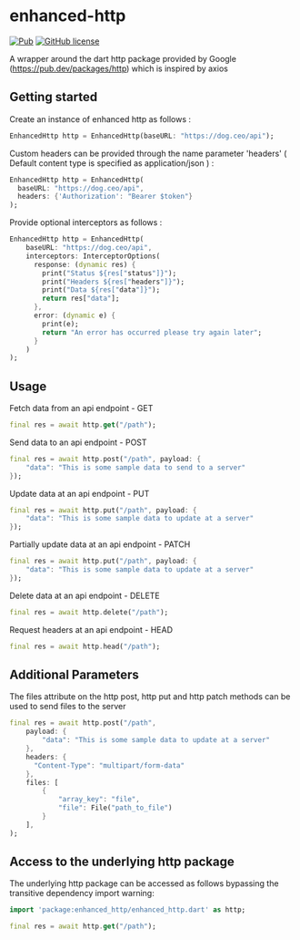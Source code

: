 # enhanced-http

[![Pub](https://img.shields.io/pub/v/enhanced_http.svg)](https://pub.dartlang.org/packages/enhanced_http)
[![GitHub license](https://img.shields.io/badge/license-MIT-blue.svg)](https://raw.githubusercontent.com/andresaraujo/enhanced_http/master/LICENSE)

A wrapper around the dart http package provided by Google (https://pub.dev/packages/http) which is inspired by axios

## Getting started

Create an instance of enhanced http as follows :

```dart
EnhancedHttp http = EnhancedHttp(baseURL: "https://dog.ceo/api");
```

Custom headers can be provided through the name parameter 'headers' ( Default content type is specified as application/json ) :

```dart
EnhancedHttp http = EnhancedHttp(
  baseURL: "https://dog.ceo/api",
  headers: {'Authorization': "Bearer $token"}
);
```

Provide optional interceptors as follows :

```dart
EnhancedHttp http = EnhancedHttp(
    baseURL: "https://dog.ceo/api",
    interceptors: InterceptorOptions(
      response: (dynamic res) {
        print("Status ${res["status"]}");
        print("Headers ${res["headers"]}");
        print("Data ${res["data"]}");
        return res["data"];
      },
      error: (dynamic e) {
        print(e);
        return "An error has occurred please try again later";
      }
    )
);
```

## Usage

Fetch data from an api endpoint - GET

```dart
final res = await http.get("/path");
```

Send data to an api endpoint - POST

```dart
final res = await http.post("/path", payload: {
    "data": "This is some sample data to send to a server"
});
```

Update data at an api endpoint - PUT

```dart
final res = await http.put("/path", payload: {
    "data": "This is some sample data to update at a server"
});
```

Partially update data at an api endpoint - PATCH

```dart
final res = await http.put("/path", payload: {
    "data": "This is some sample data to update at a server"
});
```

Delete data at an api endpoint - DELETE

```dart
final res = await http.delete("/path");
```

Request headers at an api endpoint - HEAD

```dart
final res = await http.head("/path");
```

## Additional Parameters

The files attribute on the http post, http put and http patch methods can be used to send files to the server

```dart
final res = await http.post("/path",
    payload: {
        "data": "This is some sample data to update at a server"
    },
    headers: {
      "Content-Type": "multipart/form-data"
    },
    files: [
        {
            "array_key": "file",
            "file": File("path_to_file")
        }
    ],
);
```

## Access to the underlying http package

The underlying http package can be accessed as follows bypassing the transitive dependency import warning:

```dart
import 'package:enhanced_http/enhanced_http.dart' as http;

final res = await http.get("/path");
```
